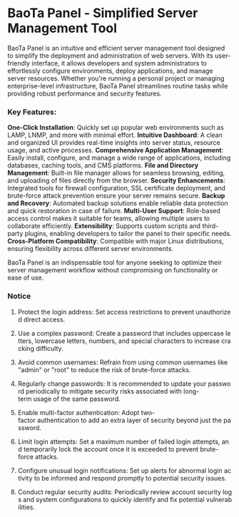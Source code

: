 # BaoTa Panel - Simplified Server Management Tool

BaoTa Panel is an intuitive and efficient server management tool designed to simplify the deployment and administration of web servers. With its user-friendly interface, it allows developers and system administrators to effortlessly configure environments, deploy applications, and manage server resources. Whether you're running a personal project or managing enterprise-level infrastructure, BaoTa Panel streamlines routine tasks while providing robust performance and security features.

### Key Features:

**One-Click Installation**: Quickly set up popular web environments such as LAMP, LNMP, and more with minimal effort.
**Intuitive Dashboard**: A clean and organized UI provides real-time insights into server status, resource usage, and active processes.
**Comprehensive Application Management**: Easily install, configure, and manage a wide range of applications, including databases, caching tools, and CMS platforms.
**File and Directory Management**: Built-in file manager allows for seamless browsing, editing, and uploading of files directly from the browser.
**Security Enhancements**: Integrated tools for firewall configuration, SSL certificate deployment, and brute-force attack prevention ensure your server remains secure.
**Backup and Recovery**: Automated backup solutions enable reliable data protection and quick restoration in case of failure.
**Multi-User Support**: Role-based access control makes it suitable for teams, allowing multiple users to collaborate efficiently.
**Extensibility**: Supports custom scripts and third-party plugins, enabling developers to tailor the panel to their specific needs.
**Cross-Platform Compatibility**: Compatible with major Linux distributions, ensuring flexibility across different server environments.

BaoTa Panel is an indispensable tool for anyone seeking to optimize their server management workflow without compromising on functionality or ease of use.

### Notice

1.  Protect the login address: Set access restrictions to prevent unauthorized direct access.
    
2.  Use a complex password: Create a password that includes uppercase letters, lowercase letters, numbers, and special characters to increase cracking difficulty.
    
3.  Avoid common usernames: Refrain from using common usernames like "admin" or "root" to reduce the risk of brute-force attacks.
    
4.  Regularly change passwords: It is recommended to update your password periodically to mitigate security risks associated with long-term usage of the same password.
    
5.  Enable multi-factor authentication: Adopt two-factor authentication to add an extra layer of security beyond just the password.
    
6.  Limit login attempts: Set a maximum number of failed login attempts, and temporarily lock the account once it is exceeded to prevent brute-force attacks.
    
7.  Configure unusual login notifications: Set up alerts for abnormal login activity to be informed and respond promptly to potential security issues.
    
8.  Conduct regular security audits: Periodically review account security logs and system configurations to quickly identify and fix potential vulnerabilities.
        